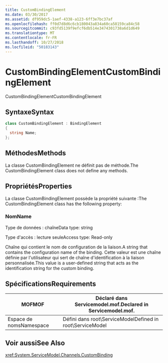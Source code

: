 ```yaml
---
title: CustomBindingElement
ms.date: 03/30/2017
ms.assetid: df959dc5-1aef-4338-a123-6ff3e7bc37af
ms.openlocfilehash: ff0d7d8d6c6cb180043a834a60ca58159ca84c58
ms.sourcegitcommit: c93fd5139f9efcf6db514e3474301738a6d1d649
ms.translationtype: MT
ms.contentlocale: fr-FR
ms.lasthandoff: 10/27/2018
ms.locfileid: "50183143"
---
```

# <a name="custombindingelement"></a><span data-ttu-id="fc9ac-102">CustomBindingElement</span><span class="sxs-lookup"><span data-stu-id="fc9ac-102">CustomBindingElement</span></span>
<span data-ttu-id="fc9ac-103">CustomBindingElement</span><span class="sxs-lookup"><span data-stu-id="fc9ac-103">CustomBindingElement</span></span>  
  
## <a name="syntax"></a><span data-ttu-id="fc9ac-104">Syntaxe</span><span class="sxs-lookup"><span data-stu-id="fc9ac-104">Syntax</span></span>  
  
```csharp
class CustomBindingElement : BindingElement  
{  
  string Name;  
};  
```  
  
## <a name="methods"></a><span data-ttu-id="fc9ac-105">Méthodes</span><span class="sxs-lookup"><span data-stu-id="fc9ac-105">Methods</span></span>  
 <span data-ttu-id="fc9ac-106">La classe CustomBindingElement ne définit pas de méthode.</span><span class="sxs-lookup"><span data-stu-id="fc9ac-106">The CustomBindingElement class does not define any methods.</span></span>  
  
## <a name="properties"></a><span data-ttu-id="fc9ac-107">Propriétés</span><span class="sxs-lookup"><span data-stu-id="fc9ac-107">Properties</span></span>  
 <span data-ttu-id="fc9ac-108">La classe CustomBindingElement possède la propriété suivante :</span><span class="sxs-lookup"><span data-stu-id="fc9ac-108">The CustomBindingElement class has the following property:</span></span>  
  
### <a name="name"></a><span data-ttu-id="fc9ac-109">Nom</span><span class="sxs-lookup"><span data-stu-id="fc9ac-109">Name</span></span>  
 <span data-ttu-id="fc9ac-110">Type de données : chaîne</span><span class="sxs-lookup"><span data-stu-id="fc9ac-110">Data type: string</span></span>  
  
 <span data-ttu-id="fc9ac-111">Type d'accès : lecture seule</span><span class="sxs-lookup"><span data-stu-id="fc9ac-111">Access type: Read-only</span></span>  
  
 <span data-ttu-id="fc9ac-112">Chaîne qui contient le nom de configuration de la liaison.</span><span class="sxs-lookup"><span data-stu-id="fc9ac-112">A string that contains the configuration name of the binding.</span></span> <span data-ttu-id="fc9ac-113">Cette valeur est une chaîne définie par l'utilisateur qui sert de chaîne d'identification à la liaison personnalisée.</span><span class="sxs-lookup"><span data-stu-id="fc9ac-113">This value is a user-defined string that acts as the identification string for the custom binding.</span></span>  
  
## <a name="requirements"></a><span data-ttu-id="fc9ac-114">Spécifications</span><span class="sxs-lookup"><span data-stu-id="fc9ac-114">Requirements</span></span>  
  
|<span data-ttu-id="fc9ac-115">MOF</span><span class="sxs-lookup"><span data-stu-id="fc9ac-115">MOF</span></span>|<span data-ttu-id="fc9ac-116">Déclaré dans Servicemodel.mof.</span><span class="sxs-lookup"><span data-stu-id="fc9ac-116">Declared in Servicemodel.mof.</span></span>|  
|---------|-----------------------------------|  
|<span data-ttu-id="fc9ac-117">Espace de noms</span><span class="sxs-lookup"><span data-stu-id="fc9ac-117">Namespace</span></span>|<span data-ttu-id="fc9ac-118">Défini dans root\ServiceModel</span><span class="sxs-lookup"><span data-stu-id="fc9ac-118">Defined in root\ServiceModel</span></span>|  
  
## <a name="see-also"></a><span data-ttu-id="fc9ac-119">Voir aussi</span><span class="sxs-lookup"><span data-stu-id="fc9ac-119">See Also</span></span>  
 <xref:System.ServiceModel.Channels.CustomBinding>
